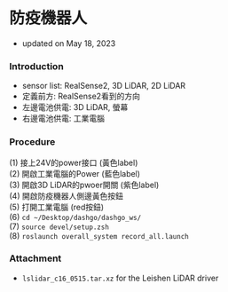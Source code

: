 # 防疫機器人
* updated on May 18, 2023

### Introduction

* sensor list: RealSense2, 3D LiDAR, 2D LiDAR
* 定義前方: RealSense2看到的方向
* 左邊電池供電: 3D LiDAR, 螢幕
* 右邊電池供電: 工業電腦

### Procedure
(1) 接上24V的power接口 (黃色label) \
(2) 開啟工業電腦的Power (藍色label) \
(3) 開啟3D LiDAR的pwoer開關 (紫色label) \
(4) 開啟防疫機器人側邊黃色按鈕 \
(5) 打開工業電腦 (red按鈕) \
(6) ```cd ~/Desktop/dashgo/dashgo_ws/``` \
(7) ```source devel/setup.zsh``` \
(8) ```roslaunch overall_system record_all.launch```

### Attachment
* ```lslidar_c16_0515.tar.xz``` for the Leishen LiDAR driver

